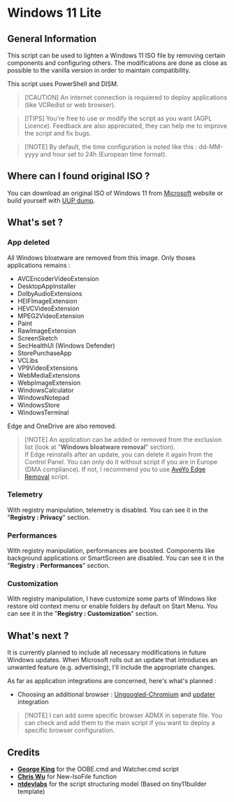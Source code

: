 # Windows 11 Lite
## General Information
This script can be used to lighten a Windows 11 ISO file by removing certain components and configuring others. The modifications are done as close as possible to the vanilla version in order to maintain compatibility.

This script uses PowerShell and DISM.

> [!CAUTION] An internet connection is requiered to deploy applications (like VCRedist or web browser).

> [!TIPS] You're free to use or modify the script as you want (AGPL Licence). Feedback are also appreciated, they can help me to improve the script and fix bugs.

> [!NOTE] By default, the time configuration is noted like this : dd-MM-yyyy and hour set to 24h (European time format).

## Where can I found original ISO ?

You can download an original ISO of Windows 11 from [Microsoft](https://www.microsoft.com/software-download/windows11) website or build yourself with [UUP dump](https://uupdump.net/fetchupd.php?arch=amd64&ring=retail).

## What's set ?

### App deleted

All Windows bloatware are removed from this image. Only thoses applications remains :

- AVCEncoderVideoExtension
- DesktopAppInstaller
- DolbyAudioExtensions
- HEIFImageExtension
- HEVCVideoExtension
- MPEG2VideoExtension
- Paint
- RawImageExtension
- ScreenSketch
- SecHealthUI (Windows Defender)
- StorePurchaseApp
- VCLibs
- VP9VideoExtensions
- WebMediaExtensions
- WebpImageExtension
- WindowsCalculator
- WindowsNotepad
- WindowsStore
- WindowsTerminal

Edge and OneDrive are also removed.

> [!NOTE] An application can be added or removed from the exclusion list (look at "**Windows bloatware removal**" section).
<br />If Edge reinstalls after an update, you can delete it again from the Control Panel. You can only do it without script if you are in Europe (DMA compliance). If not, I recommend you to use [AveYo Edge Removal](https://github.com/AveYo/fox/blob/main/Edge_Removal.bat) script.


### Telemetry

With registry manipulation, telemetry is disabled. You can see it in the "**Registry : Privacy**" section.

### Performances

With registry manipulation, performances are boosted. Components like background applications or SmartScreen are disabled. You can see it in the "**Registry : Performances**" section.

### Customization

With registry manipulation, I have customize some parts of Windows like restore old context menu or enable folders by default on Start Menu. You can see it in the "**Registry : Customization**" section.

## What's next ?

It is currently planned to include all necessary modifications in future Windows updates. When Microsoft rolls out an update that introduces an unwanted feature (e.g. advertising), I'll include the appropriate changes.

As far as application integrations are concerned, here's what's planned :

- Choosing an additional browser : [Ungoogled-Chromium](https://github.com/macchrome/winchrome/) and [updater](https://github.com/mkorthof/chrupd) integration

> [!NOTE] I can add some specific browser ADMX in seperate file. You can check and add them to the main script if you want to deploy a specific browser configuration.

## Credits

- **[George King](https://www.ntlite.com/community/index.php?members/george-king.5/)** for the OOBE.cmd and Watcher.cmd script
- **[Chris Wu](https://github.com/TheDotSource/New-ISOFile)** for New-IsoFile function
- **[ntdevlabs](https://github.com/ntdevlabs/tiny11builder)** for the script structuring model (Based on tiny11builder template)
